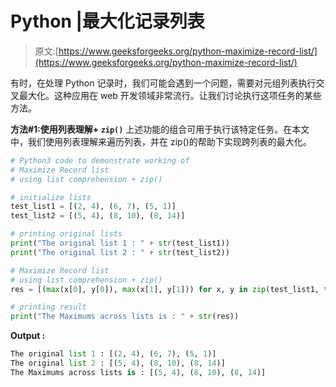 # Python |最大化记录列表

> 原文:[https://www.geeksforgeeks.org/python-maximize-record-list/](https://www.geeksforgeeks.org/python-maximize-record-list/)

有时，在处理 Python 记录时，我们可能会遇到一个问题，需要对元组列表执行交叉最大化。这种应用在 web 开发领域非常流行。让我们讨论执行这项任务的某些方法。

**方法#1:使用列表理解+ `zip()`**
上述功能的组合可用于执行该特定任务。在本文中，我们使用列表理解来遍历列表，并在 zip()的帮助下实现跨列表的最大化。

```py
# Python3 code to demonstrate working of
# Maximize Record list
# using list comprehension + zip()

# initialize lists
test_list1 = [(2, 4), (6, 7), (5, 1)]
test_list2 = [(5, 4), (8, 10), (8, 14)]

# printing original lists
print("The original list 1 : " + str(test_list1))
print("The original list 2 : " + str(test_list2))

# Maximize Record list
# using list comprehension + zip()
res = [(max(x[0], y[0]), max(x[1], y[1])) for x, y in zip(test_list1, test_list2)]

# printing result
print("The Maximums across lists is : " + str(res))
```

**Output :**

```py
The original list 1 : [(2, 4), (6, 7), (5, 1)]
The original list 2 : [(5, 4), (8, 10), (8, 14)]
The Maximums across lists is : [(5, 4), (8, 10), (8, 14)]

```